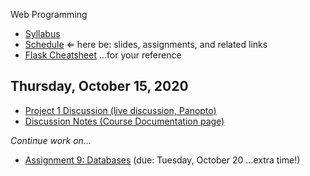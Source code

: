 Web Programming


- [Syllabus](syllabus.md)
- [Schedule](schedule.md)   &lArr; here be: slides, assignments, and related links
- [Flask Cheatsheet](flask-cheatsheet.md) ...for your reference

## Thursday, October 15, 2020

- [Project 1 Discussion (live discussion, Panopto)](https://rochester.hosted.panopto.com/Panopto/Pages/Viewer.aspx?id=00089eef-8d1a-4328-9c69-ac55015e8846)
- [Discussion Notes (Course Documentation page)](15-project-discussion/discussion-notes.md)

*Continue work on...*

- [Assignment 9: Databases](assignment09-databases/instructions.md) (due: Tuesday, October 20 ...extra time!)

